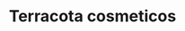 ---
title: "Terracota cosmeticos"
url: /comuna-4-oriental/terracota-cosmeticos/
shop: cosméticos
---